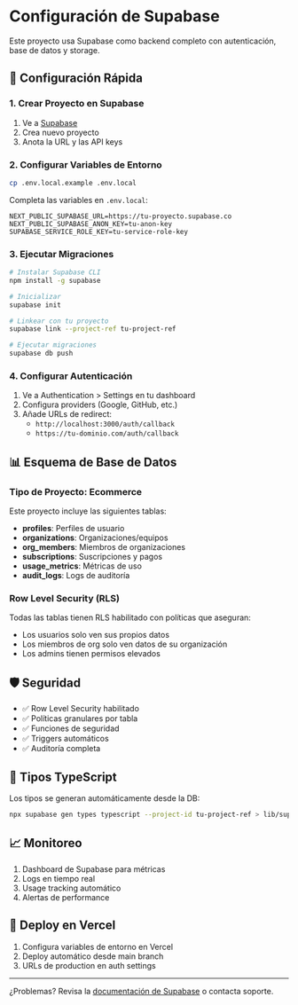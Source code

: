 # Configuración de Supabase

Este proyecto usa Supabase como backend completo con autenticación, base de datos y storage.

## 🚀 Configuración Rápida

### 1. Crear Proyecto en Supabase

1. Ve a [Supabase](https://app.supabase.com)
2. Crea nuevo proyecto
3. Anota la URL y las API keys

### 2. Configurar Variables de Entorno

```bash
cp .env.local.example .env.local
```

Completa las variables en `.env.local`:

```env
NEXT_PUBLIC_SUPABASE_URL=https://tu-proyecto.supabase.co
NEXT_PUBLIC_SUPABASE_ANON_KEY=tu-anon-key
SUPABASE_SERVICE_ROLE_KEY=tu-service-role-key
```

### 3. Ejecutar Migraciones

```bash
# Instalar Supabase CLI
npm install -g supabase

# Inicializar
supabase init

# Linkear con tu proyecto
supabase link --project-ref tu-project-ref

# Ejecutar migraciones
supabase db push
```

### 4. Configurar Autenticación

1. Ve a Authentication > Settings en tu dashboard
2. Configura providers (Google, GitHub, etc.)
3. Añade URLs de redirect:
   - `http://localhost:3000/auth/callback`
   - `https://tu-dominio.com/auth/callback`

## 📊 Esquema de Base de Datos

### Tipo de Proyecto: Ecommerce

Este proyecto incluye las siguientes tablas:

- **profiles**: Perfiles de usuario
- **organizations**: Organizaciones/equipos
- **org_members**: Miembros de organizaciones
- **subscriptions**: Suscripciones y pagos
- **usage_metrics**: Métricas de uso
- **audit_logs**: Logs de auditoría

### Row Level Security (RLS)

Todas las tablas tienen RLS habilitado con políticas que aseguran:

- Los usuarios solo ven sus propios datos
- Los miembros de org solo ven datos de su organización
- Los admins tienen permisos elevados

## 🛡️ Seguridad

- ✅ Row Level Security habilitado
- ✅ Políticas granulares por tabla
- ✅ Funciones de seguridad
- ✅ Triggers automáticos
- ✅ Auditoría completa

## 🔄 Tipos TypeScript

Los tipos se generan automáticamente desde la DB:

```bash
npx supabase gen types typescript --project-id tu-project-ref > lib/supabase/database.types.ts
```

## 📈 Monitoreo

1. Dashboard de Supabase para métricas
2. Logs en tiempo real
3. Usage tracking automático
4. Alertas de performance

## 🚀 Deploy en Vercel

1. Configura variables de entorno en Vercel
2. Deploy automático desde main branch
3. URLs de production en auth settings

---

¿Problemas? Revisa la [documentación de Supabase](https://supabase.com/docs) o contacta soporte.
